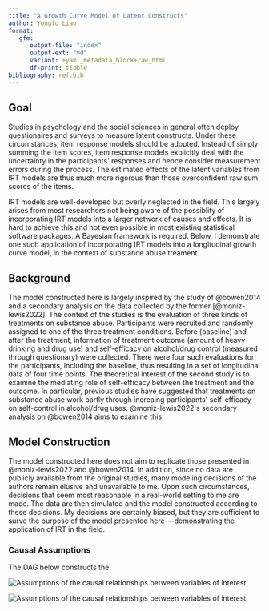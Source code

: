 ```yaml
---
title: "A Growth Curve Model of Latent Constructs"
author: Yongfu Liao
format: 
   gfm:
      output-file: "index"
      output-ext: "md"
      variant: +yaml_metadata_block+raw_html
      df-print: tibble
bibliography: ref.bib
---
```


<!--
```{r setup, include=FALSE}
knitr::opts_chunk$set(
	message = FALSE,
	warning = FALSE,
	#results = 'hold',
	out.width = "100%",
	fig.align = 'center',
	comment = "",
	fig.dim = c(10, 5.5),
   dev='svglite',
   dev.args = list(bg = "transparent"),
   NULL
)
```
-->

Goal
-----

Studies in psychology and the social sciences in general often deploy
questionaires and surveys to measure latent constructs. Under these
circumstances, item response models should be adopted. Instead of simply summing
the item scores, item response models explicitly deal with the uncertainty in
the participants' responses and hence consider measurement errors during the
process. The estimated effects of the latent variables from IRT models are thus
much more rigorous than those overconfident raw sum scores of the items.

IRT models are well-developed but overly neglected in the field. This largely
arises from most researchers not being aware of the possiblity of incorporating
IRT models into a larger network of causes and effects. It is hard to achieve
this and not even possible in most existing statistical software packages.
A Bayesian framework is required. Below, I demonstrate one such application of
incorporating IRT models into a longitudinal growth curve model, in the context
of substance abuse treament.


Background
----------

The model constructed here is largely inspired by the study of @bowen2014 and a
secondary analysis on the data collected by the former [@moniz-lewis2022]. The
context of the studies is the evaluation of three kinds of treatments on
substance abuse. Participants were recruited and randomly assigned to one of the
three treatment conditions. Before (baseline) and after the treatment,
information of treatment outcome (amount of heavy drinking and drug use) and
self-efficacy on alcohol/drug control (measured through questionary) were
collected. There were four such evaluations for the participants, including the
baseline, thus resulting in a set of longitudinal data of four time points. The
theoretical interest of the second study is to examine the mediating role of
self-efficacy between the treatment and the outcome. In particular, previous
studies have suggested that treatments on substance abuse work partly through
increaing participants' self-efficacy on self-control in alcohol/drug uses.
@moniz-lewis2022's secondary analysis on @bowen2014 aims to examine this.


Model Construction
------------------

The model constructed here does not aim to replicate those presented in
@moniz-lewis2022 and @bowen2014. In addition, since no data are publicly
available from the original studies, many modeling decisions of the authors
remain elusive and unavailable to me. Upon such circumstances, decisions that
seem most reasonable in a real-world setting to me are made. The data are then
simulated and the model constructed according to these decisions. My decisions
are certainly biased, but they are sufficient to surve the purpose of the model
presented here---demonstrating the application of IRT in the field.


### Causal Assumptions

The DAG below constructs the 

![Assumptions of the causal relationships between variables of interest](./dag)

![Assumptions of the causal relationships between variables of interest](./dag-longitudinal)
